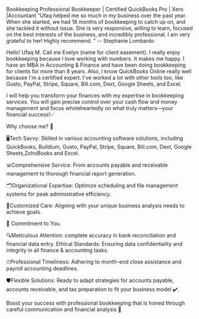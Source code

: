 Bookkeeping
Professional Bookkeeper | Certified QuickBooks Pro | Xero |Accountant
“Ufaq helped me so much in my business over the past year. When she started, we had 18 months of bookkeeping to catch up on, and she tackled it without issue. She is very responsive, willing to learn, focused on the best interests of the business, and incredibly professional. I am very grateful to her! Highly recommend. ” -- Stephanie Lombardo

Hello! Ufaq M. Call me Evelyn (name for client easement). I really enjoy bookkeeping because I love working with numbers. It makes me happy. I have an MBA in Accounting & Finance and have been doing bookkeeping for clients for more than 8 years. Also, I know QuickBooks Online really well because I'm a certified expert. I've worked a lot with other tools too, like Gusto, PayPal, Stripe, Square, Bill.com, Dext, Google Sheets, and Excel.

I will help you transform your finances with my expertise in bookkeeping services. You will gain precise control over your cash flow and money management and focus wholeheartedly on what truly matters—your financial success!✅

Why choose me? 🤝

🖥️Tech Savvy: Skilled in various accounting software solutions, including QuickBooks, Buildium, Gusto, PayPal, Stripe, Square, Bill.com, Dext, Google Sheets,ZohoBooks and Excel.

📊Comprehensive Service: From accounts payable and receivable management to thorough financial report generation.

🗂️Organizational Expertise: Optimize scheduling and file management systems for peak administrative efficiency.

👤Customized Care: Aligning with your unique business analysis needs to achieve goals.

💼 Commitment to You.

🔍Meticulous Attention: complete accuracy in bank reconciliation and financial data entry.
Ethical Standards: Ensuring data confidentiality and integrity in all finance & accounting tasks.

⏱Professional Timeliness: Adhering to month-end close assistance and payroll accounting deadlines.

🛡️Flexible Solutions: Ready to adapt strategies for accounts payable, accounts receivable, and tax preparation to fit your business model ✔️.

Boost your success with professional bookkeeping that is honed through careful communication and financial analysis 🌟
